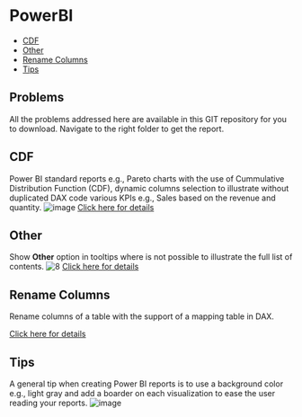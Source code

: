 # PowerBI

- [CDF](#cdf)
- [Other](#other)
- [Rename Columns](#rename-columns)
- [Tips](#tips)

Problems
--------
All the problems addressed here are available in this GIT repository for you to download. Navigate to the right folder to get the report.

CDF
---
Power BI standard reports e.g., Pareto charts with the use of Cummulative Distribution Function (CDF), dynamic columns selection to illustrate without duplicated DAX code various KPIs e.g., Sales based on the revenue and quantity.
![image](https://user-images.githubusercontent.com/5610687/228065362-3b2f32a5-de2e-4719-b87e-f0c1a0174220.png)
[Click here for details](/CDF.md)

Other
-----
Show __Other__ option in tooltips where is not possible to illustrate the full list of contents.
![8](https://github.com/christostsiaras/Power-BI/assets/5610687/535eb4f3-2b91-4481-b580-d3cd260d0a8a)
[Click here for details](/Other.md)

Rename Columns
--------------
Rename columns of a table with the support of a mapping table in DAX.

[Click here for details](/RenameColumns.md)

Tips
-----
A general tip when creating Power BI reports is to use a background color e.g., light gray and add a boarder on each visualization to ease the user reading your reports.
![image](https://github.com/christostsiaras/Power-BI/assets/5610687/a6dae020-6687-4761-80b9-cac6b051a654)
